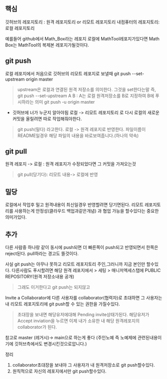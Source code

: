 ## 핵심
깃허브의 레포지토리 : 원격 레포지토리 or 리모트 레포지토리
내컴퓨터의 레포지토리: 로컬 레포지토리

예를들어 github에서 Math_Box라는 레포지 로컬에 MathTool레포지가있다면
Math Box는 MathTool의 복제본 레포지가될것이다.

## git push
로컬 레포지에서 처음으로 깃허브의 리모트 레포지로 보낼때
git push --set-upstream origin master
> upstream은 로컬과 연결된 원격 저장소를 의미한다. 그것을 set한다는말
> 즉, git push --set-upstream A B : A는 로컬 원격저장소를 B로 지정하여 B에 푸시하라는 의미
git push -u origin master
- 깃허브에 너가 누군지 알아야됨
 로컬 -> 리모트 레포지토리 로 다시 로컬의 새로운 커밋을 올릴려면 따로 작업해줘야한다.
> git push(밀다) 라고한다. 로컬 -> 원격 레포지로 반영한다.
> 파일이름이 README일경우 해당 파일의 내용을 바로보여줍니다.(하나의 약속)

## git pull
원격 레포지 -> 로컬 : 원격 레포지가 수정되었다면 그 커밋을 가져오는것
>git pull(당기다): 리모트 내용-> 로컬에 반영 

## 밀당
로컬에서 작업후 밀고 원격내용이 최신일경우 반영할려면 당기면된다.
리모트 레포지토리를 사용하는게 안정성(클라우드 백업과같은개념) 과 협업 가능을 할수있다는 중요한 의미가있다.

## 추가
다른 사람중 하나랑 같이 동시에 push되면 더 빠른쪽이 push되고 반영되면서 한쪽은 reject된다. pull하라는 경고도 뜰것이다.

사실 git push는 아무나 못하고 리모트 레포지토리 주인,그러니까 지금 본인만 할수있다. 다른사람도 푸시할려면 해당 원격 레포지에서 > 세팅 > 매니저엑세스탭에 PUBLIC REPOSITORY(원격 저장소내용 공개)
> 그래도 이거한다고 git push는 되지않고

Invite a Collaborator에 다른 사용자를 collaborator(협력자)로 초대하면 그 사용자는 내 리모트 레포지토리에 git push할 수 있는 권한을 가질수있다.
> 초대장을 보내면 해당유저에대해 Pending invite상태가된다.
> 해당유저가 Accept inviation을 누르면 이제 내가 소유한 내 해당 원격레포지의 collaborator가 된다.

참고로 master (레거시)-> main으로 하는게 좋다 (주인노예 즉 노예제에 관련된내용이기에 깃허브측에서도 변경시킨것으로압니다.)

정리
1. collaborator초대장을 보내야 그 사용자가 내 원격저장소로 git push할수있다.
2. 원칙적으로 자신의 레포지에서만 git push할수있다.
